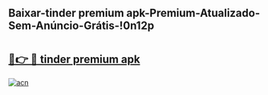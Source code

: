 
## Baixar-tinder premium apk-Premium-Atualizado-Sem-Anúncio-Grátis-!0n12p

# <h2><a href="https://andorid.site?title=tinder_premium_apk&ref=27">🔗👉 🔴 tinder premium apk</a></h2>

[![acn](https://github.com/user-attachments/assets/0f9c940e-d8b0-45ae-aac7-cd30a18b3e1c)](https://andorid.site?title=tinder_premium_apk&ref=27)

